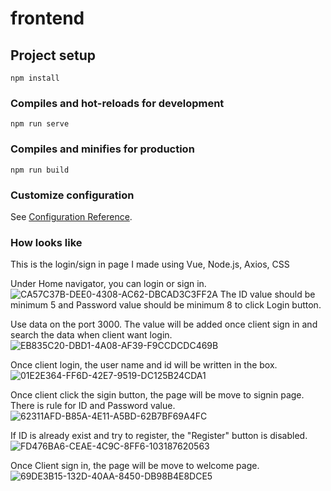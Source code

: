 # frontend

## Project setup
```
npm install
```

### Compiles and hot-reloads for development
```
npm run serve
```

### Compiles and minifies for production
```
npm run build
```

### Customize configuration
See [Configuration Reference](https://cli.vuejs.org/config/).

### How looks like
This is the login/sign in page I made using Vue, Node.js, Axios, CSS 

Under Home navigator, you can login or sign in.
 ![CA57C37B-DEE0-4308-AC62-DBCAD3C3FF2A](https://user-images.githubusercontent.com/84333692/213811309-2550ea68-fe8d-468f-b100-336675e324bc.jpeg)
 The ID value should be minimum 5 and Password value should be minimum 8 to click Login button.
 
 Use data on the port 3000. The value will be added once client sign in and search the data when client want login.
![EB835C20-DBD1-4A08-AF39-F9CCDCDC469B](https://user-images.githubusercontent.com/84333692/213811741-eeef324a-04f7-424c-94d4-007c6546447d.jpeg)

Once client login, the user name and id will be written in the box.
![01E2E364-FF6D-42E7-9519-DC125B24CDA1](https://user-images.githubusercontent.com/84333692/213811925-f6b61c75-7a4e-4077-9f52-715d8f4b5cd1.jpeg)

Once client click the sigin button, the page will be move to signin page. There is rule for ID and Password value.
![62311AFD-B85A-4E11-A5BD-62B7BF69A4FC](https://user-images.githubusercontent.com/84333692/213812021-6efb2f69-4476-4af2-bccc-ca55938765b8.jpeg)

If ID is already exist and try to register, the "Register" button is disabled.
![FD476BA6-CEAE-4C9C-8FF6-103187620563](https://user-images.githubusercontent.com/84333692/213812211-bad35aa9-3ce9-436c-b3ac-09826e0b1613.jpeg)

Once Client sign in, the page will be move to welcome page.
![69DE3B15-132D-40AA-8450-DB98B4E8DCE5](https://user-images.githubusercontent.com/84333692/213812265-fa3ba19f-39ad-4ca1-ba6a-18fb866c4b92.jpeg)

